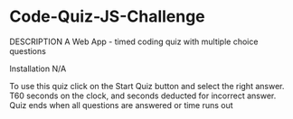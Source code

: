 # Code-Quiz-JS-Challenge

DESCRIPTION
A Web App - timed coding quiz with multiple choice questions

Installation 
N/A

To use this quiz click on the Start Quiz button and select the right answer. T60 seconds on the clock, and seconds deducted for incorrect answer. Quiz ends when all questions are answered or time runs out
